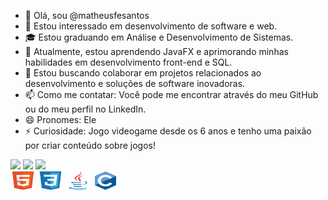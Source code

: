 - 👋 Olá, sou @matheusfesantos
- 👀 Estou interessado em desenvolvimento de software e web.
- 🎓 Estou graduando em Análise e Desenvolvimento de Sistemas.
- 🌱 Atualmente, estou aprendendo JavaFX e aprimorando minhas habilidades em desenvolvimento front-end e SQL.
- 💞️ Estou buscando colaborar em projetos relacionados ao desenvolvimento e soluções de software inovadoras.
- 📫 Como me contatar: Você pode me encontrar através do meu GitHub ou do meu perfil no LinkedIn.
- 😄 Pronomes: Ele
- ⚡ Curiosidade: Jogo videogame desde os 6 anos e tenho uma paixão por criar conteúdo sobre jogos!

<div> 
  <a href="https://instagram.com/theusf3r" target="_blank"><img src="https://img.shields.io/badge/-Instagram-%23E4405F?style=for-the-badge&logo=instagram&logoColor=white" target="_blank"></a>
  <a href = "matheusfgsantos31@gmail.com"><img src="https://img.shields.io/badge/-Gmail-%23333?style=for-the-badge&logo=gmail&logoColor=white" target="_blank"></a>
  <a href="https://www.linkedin.com/in/matheusf3r/" target="_blank"><img src="https://img.shields.io/badge/-LinkedIn-%230077B5?style=for-the-badge&logo=linkedin&logoColor=white" target="_blank"></a> 
</div>

<div>
  <img align="center" alt="Matheus-HTML" height="30" width="40" src="https://raw.githubusercontent.com/devicons/devicon/master/icons/html5/html5-original.svg">
  <img align="center" alt="Matheus-CSS" height="30" width="40" src="https://raw.githubusercontent.com/devicons/devicon/master/icons/css3/css3-original.svg">
  <img align="center" alt="Matheus-CSS" height="30" width="40" src="https://raw.githubusercontent.com/devicons/devicon/master/icons/java/java-original.svg">
  <img align="center" alt="Matheus-CSS" height="30" width="40" src="https://raw.githubusercontent.com/devicons/devicon/master/icons/c/c-original.svg">
</div>
